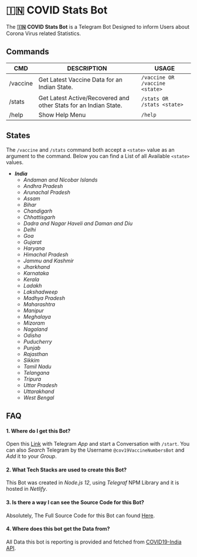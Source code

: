 # **🇮🇳 COVID Stats Bot**

The **🇮🇳 COVID Stats Bot** is a Telegram Bot Designed to inform Users about Corona Virus related Statistics.

## **Commands**

| CMD      | DESCRIPTION                                                      | USAGE                          |
| -------- | ---------------------------------------------------------------- | ------------------------------ |
| /vaccine | Get Latest Vaccine Data for an Indian State.                     | `/vaccine OR /vaccine <state>` |
| /stats   | Get Latest Active/Recovered and other Stats for an Indian State. | `/stats OR /stats <state>`     |
| /help    | Show Help Menu                                                   | `/help`                        |

## **States**

The `/vaccine` and `/stats` command both accept a `<state>` value as an argument to the command.
Below you can find a List of all Available `<state>` values.

- **_India_**
  - _Andaman and Nicobar Islands_
  - _Andhra Pradesh_
  - _Arunachal Pradesh_
  - _Assam_
  - _Bihar_
  - _Chandigarh_
  - _Chhattisgarh_
  - _Dadra and Nagar Haveli and Daman and Diu_
  - _Delhi_
  - _Goa_
  - _Gujarat_
  - _Haryana_
  - _Himachal Pradesh_
  - _Jammu and Kashmir_
  - _Jharkhand_
  - _Karnataka_
  - _Kerala_
  - _Ladakh_
  - _Lakshadweep_
  - _Madhya Pradesh_
  - _Maharashtra_
  - _Manipur_
  - _Meghalaya_
  - _Mizoram_
  - _Nagaland_
  - _Odisha_
  - _Puducherry_
  - _Punjab_
  - _Rajasthan_
  - _Sikkim_
  - _Tamil Nadu_
  - _Telangana_
  - _Tripura_
  - _Uttar Pradesh_
  - _Uttarakhand_
  - _West Bengal_

## **FAQ**

#### **1. Where do I get this Bot?**

Open this [Link](https://t.me/cov19VaccineNumbersBot) with Telegram _App_ and start a Conversation with `/start`. You can also _Search_ Telegram by the Username `@cov19VaccineNumbersBot` and _Add_ it to your _Group_.

#### **2. What Tech Stacks are used to create this Bot**?

This Bot was created in _Node.js 12_, using _Telegraf_ NPM Library and it is hosted in _Netlify_.

#### **3. Is there a way I can see the Source Code for this Bot?**

Absolutely, The Full Source Code for this Bot can found [Here](https://github.com/ARogueOtaku/covBot).

#### **4. Where does this bot get the Data from**?

All Data this bot is reporting is provided and fetched from [COVID19-India API](https://api.covid19india.org/).

